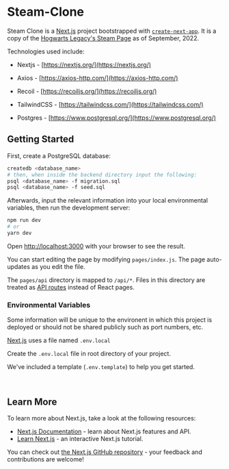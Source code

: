 # Steam-Clone
Steam Clone is a [Next.js](https://nextjs.org/) project bootstrapped with [`create-next-app`](https://github.com/vercel/next.js/tree/canary/packages/create-next-app).
It is a copy of the [Hogwarts Legacy's Steam Page](https://store.steampowered.com/app/990080/Hogwarts_Legacy/) as of September, 2022.

Technologies used include:

- Nextjs - [https://nextjs.org/](https://nextjs.org/)

- Axios - [https://axios-http.com/](https://axios-http.com/)

- Recoil - [https://recoiljs.org/](https://recoiljs.org/)

- TailwindCSS -  [https://tailwindcss.com/](https://tailwindcss.com/)

- Postgres - [https://www.postgresql.org/](https://www.postgresql.org/)

## Getting Started

First, create a PostgreSQL database:

```bash
createdb <database_name>
# then, when inside the backend directory input the following:
psql <database_name> -f migration.sql
psql <database_name> -f seed.sql
```

Afterwards, input the relevant information into your local environmental variables, then run the development server:

```bash
npm run dev
# or
yarn dev
```

Open [http://localhost:3000](http://localhost:3000) with your browser to see the result.

You can start editing the page by modifying `pages/index.js`. The page auto-updates as you edit the file.

The `pages/api` directory is mapped to `/api/*`. Files in this directory are treated as [API routes](https://nextjs.org/docs/api-routes/introduction) instead of React pages.

### Environmental Variables

Some information will be unique to the environent in which this project is deployed or should not be shared publicly such as port numbers, etc.

[Next.js](https://nextjs.org/) uses a file named `.env.local`

Create the `.env.local` file in root directory of your project.

We've included a template (`.env.template`) to help you get started.

<br>

## Learn More

To learn more about Next.js, take a look at the following resources:

- [Next.js Documentation](https://nextjs.org/docs) - learn about Next.js features and API.
- [Learn Next.js](https://nextjs.org/learn) - an interactive Next.js tutorial.

You can check out [the Next.js GitHub repository](https://github.com/vercel/next.js/) - your feedback and contributions are welcome!
